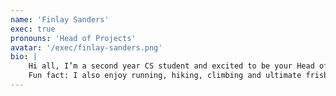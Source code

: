 ```yaml
---
name: 'Finlay Sanders'
exec: true
pronouns: 'Head of Projects'
avatar: '/exec/finlay-sanders.png'
bio: |
    Hi all, I’m a second year CS student and excited to be your Head of Projects for the coming year!  I am interested in complexity (think Conway’s game of life) and machine learning. Stay tuned for some fun projects and competitions.
    Fun fact: I also enjoy running, hiking, climbing and ultimate frisbee :)
---
```

